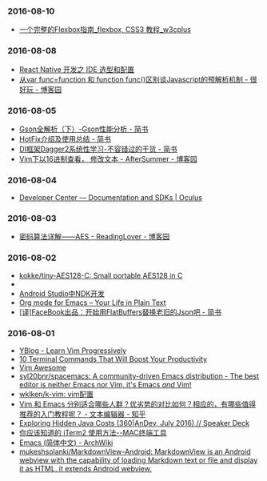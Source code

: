 ### 2016-08-10<br>
+ [一个完整的Flexbox指南_flexbox, CSS3 教程_w3cplus](http://www.w3cplus.com/css3/a-guide-to-flexbox.html)<br>

### 2016-08-08<br>
+ [React Native 开发之 IDE 选型和配置](http://www.infoq.com/cn/articles/react-native-ide)<br>
+ [从var func=function 和 function func()区别谈Javascript的预解析机制 - 很好玩 - 博客园](http://www.cnblogs.com/shytong/p/5100426.html)<br>

### 2016-08-05<br>
+ [Gson全解析（下）-Gson性能分析 - 简书](http://www.jianshu.com/p/17a68d4fffbe)<br>
+ [HotFix介绍及使用总结 - 简书](http://www.jianshu.com/p/6f0ae1e364d9)<br>
+ [DI框架Dagger2系统性学习-不容错过的干货 - 简书](http://www.jianshu.com/p/d8dd55956e74)<br>
+ [Vim下以16进制查看， 修改文本 - AfterSummer - 博客园](http://www.cnblogs.com/meibenjin/archive/2012/12/06/2806396.html)<br>

### 2016-08-04<br>
+ [Developer Center — Documentation and SDKs | Oculus](https://developer.oculus.com/documentation/mobilesdk/latest/concepts/mobile-studio-debug/)<br>

### 2016-08-03<br>
+ [密码算法详解——AES - ReadingLover - 博客园](http://www.cnblogs.com/luop/p/4334160.html)<br>

### 2016-08-02<br>
+ [kokke/tiny-AES128-C: Small portable AES128 in C](https://github.com/kokke/tiny-AES128-C)<br>
+ [](ftp://ftp.gnupg.org/GnuPG/contrib/rsa.c)<br>
+ [Android Studio中NDK开发](http://www.race604.com/android-studio-with-ndk/)<br>
+ [Org mode for Emacs – Your Life in Plain Text](http://orgmode.org/)<br>
+ [[译]FaceBook出品：开始用FlatBuffers替换老旧的Json吧 - 简书](http://www.jianshu.com/p/48e1511fcb4a)<br>

### 2016-08-01<br>
+ [YBlog - Learn Vim Progressively](http://yannesposito.com/Scratch/en/blog/Learn-Vim-Progressively/)<br>
+ [10 Terminal Commands That Will Boost Your Productivity](http://code.tutsplus.com/articles/10-terminal-commands-that-will-boost-your-productivity--net-14105)<br>
+ [Vim Awesome](http://vimawesome.com/)<br>
+ [syl20bnr/spacemacs: A community-driven Emacs distribution - The best editor is neither Emacs nor Vim, it's Emacs *and* Vim!](https://github.com/syl20bnr/spacemacs)<br>
+ [wklken/k-vim: vim配置](https://github.com/wklken/k-vim)<br>
+ [Vim 和 Emacs 分别适合哪些人群？优劣势的对比如何？相应的，有哪些值得推荐的入门教程呢？ - 文本编辑器 - 知乎](https://www.zhihu.com/question/19836903)<br>
+ [Exploring Hidden Java Costs (360|AnDev, July 2016) // Speaker Deck](https://speakerdeck.com/jakewharton/exploring-hidden-java-costs-360-andev-july-2016)<br>
+ [你应该知道的 iTerm2 使用方法--MAC终端工具](http://wulfric.me/2015/08/iterm2/)<br>
+ [Emacs (简体中文) - ArchWiki](https://wiki.archlinux.org/index.php/Emacs_(%E7%AE%80%E4%BD%93%E4%B8%AD%E6%96%87))<br>
+ [mukeshsolanki/MarkdownView-Android: MarkdownView is an Android webview with the capability of loading Markdown text or file and display it as HTML, it extends Android webview.](https://github.com/mukeshsolanki/MarkdownView-Android)<br>


